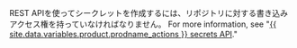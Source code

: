 REST APIを使ってシークレットを作成するには、リポジトリに対する書き込みアクセス権を持っていなければなりません。 For more information, see "[{{ site.data.variables.product.prodname_actions }} secrets API](/v3/actions/secrets/)."
